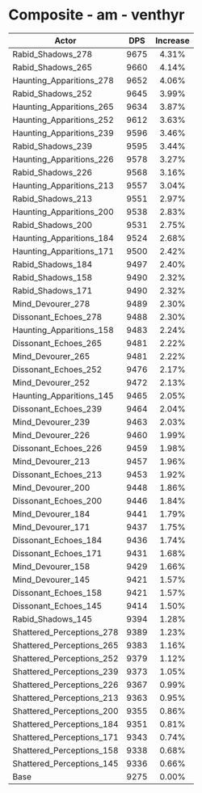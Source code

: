 # Composite - am - venthyr
| Actor | DPS | Increase |
|---|:---:|:---:|
|Rabid_Shadows_278|9675|4.31%|
|Rabid_Shadows_265|9660|4.14%|
|Haunting_Apparitions_278|9652|4.06%|
|Rabid_Shadows_252|9645|3.99%|
|Haunting_Apparitions_265|9634|3.87%|
|Haunting_Apparitions_252|9612|3.63%|
|Haunting_Apparitions_239|9596|3.46%|
|Rabid_Shadows_239|9595|3.44%|
|Haunting_Apparitions_226|9578|3.27%|
|Rabid_Shadows_226|9568|3.16%|
|Haunting_Apparitions_213|9557|3.04%|
|Rabid_Shadows_213|9551|2.97%|
|Haunting_Apparitions_200|9538|2.83%|
|Rabid_Shadows_200|9531|2.75%|
|Haunting_Apparitions_184|9524|2.68%|
|Haunting_Apparitions_171|9500|2.42%|
|Rabid_Shadows_184|9497|2.40%|
|Rabid_Shadows_158|9490|2.32%|
|Rabid_Shadows_171|9490|2.32%|
|Mind_Devourer_278|9489|2.30%|
|Dissonant_Echoes_278|9488|2.30%|
|Haunting_Apparitions_158|9483|2.24%|
|Dissonant_Echoes_265|9481|2.22%|
|Mind_Devourer_265|9481|2.22%|
|Dissonant_Echoes_252|9476|2.17%|
|Mind_Devourer_252|9472|2.13%|
|Haunting_Apparitions_145|9465|2.05%|
|Dissonant_Echoes_239|9464|2.04%|
|Mind_Devourer_239|9463|2.03%|
|Mind_Devourer_226|9460|1.99%|
|Dissonant_Echoes_226|9459|1.98%|
|Mind_Devourer_213|9457|1.96%|
|Dissonant_Echoes_213|9453|1.92%|
|Mind_Devourer_200|9448|1.86%|
|Dissonant_Echoes_200|9446|1.84%|
|Mind_Devourer_184|9441|1.79%|
|Mind_Devourer_171|9437|1.75%|
|Dissonant_Echoes_184|9436|1.74%|
|Dissonant_Echoes_171|9431|1.68%|
|Mind_Devourer_158|9429|1.66%|
|Mind_Devourer_145|9421|1.57%|
|Dissonant_Echoes_158|9421|1.57%|
|Dissonant_Echoes_145|9414|1.50%|
|Rabid_Shadows_145|9394|1.28%|
|Shattered_Perceptions_278|9389|1.23%|
|Shattered_Perceptions_265|9383|1.16%|
|Shattered_Perceptions_252|9379|1.12%|
|Shattered_Perceptions_239|9373|1.05%|
|Shattered_Perceptions_226|9367|0.99%|
|Shattered_Perceptions_213|9363|0.95%|
|Shattered_Perceptions_200|9355|0.86%|
|Shattered_Perceptions_184|9351|0.81%|
|Shattered_Perceptions_171|9343|0.74%|
|Shattered_Perceptions_158|9338|0.68%|
|Shattered_Perceptions_145|9336|0.66%|
|Base|9275|0.00%|
